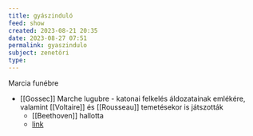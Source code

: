```yaml
---
title: gyászinduló
feed: show
created: 2023-08-21 20:35
date: 2023-08-27 07:51
permalink: gyaszindulo
subject: zenetöri
type: 
---
```


Marcia funébre

- [[Gossec]] Marche lugubre - katonai felkelés áldozatainak emlékére, valamint [[Voltaire]] és [[Rousseau]] temetésekor is játszották
	- [[Beethoven]] hallotta
	- [link](https://interlude.hk/the-mutiny-before-the-fall-gossecs-marche-lugubre/)